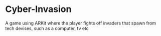# Cyber-Invasion
A game using ARKit where the player fights off invaders that spawn from tech devises, such as a computer, tv etc
